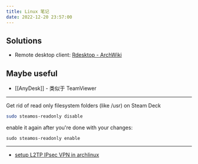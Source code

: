```yaml
---
title: Linux 笔记
date: 2022-12-20 23:57:00
---
```


## Solutions

-  Remote desktop client: [Rdesktop - ArchWiki](https://wiki.archlinux.jp/index.php/Rdesktop)


## Maybe useful

- [[AnyDesk]] - 类似于 TeamViewer

---

Get rid of read only filesystem folders (like /usr) on Steam Deck

```bash
sudo steamos-readonly disable
```

enable it again after you're done with your changes:

```shell
sudo steamos-readonly enable
```

---

- [setup L2TP IPsec VPN in archlinux](https://gist.github.com/wjianbo/e073893d3fd701332a425bce97c8830f)


